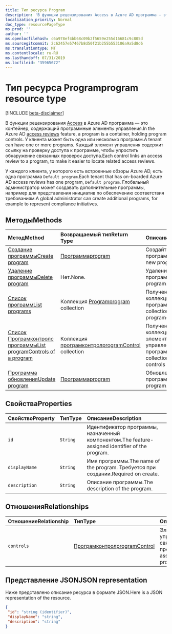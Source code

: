 ```yaml
---
title: Тип ресурса Program
description: 'В функции рецензирования Access в Azure AD программа — это контейнер, содержащий программные элементы управления. У клиента может быть одна или несколько программ.  Каждый элемент управления содержит ссылку на проверку доступа к программе, чтобы упростить обнаружение связанных проверок доступа.  '
localization_priority: Normal
doc_type: resourcePageType
ms.prod: ''
author: ''
ms.openlocfilehash: c6a978ef4bb68c09b2f5659e255d16681c9c805d
ms.sourcegitcommit: 2c62457e57467b8d50f21b255b553106a9a5d8d6
ms.translationtype: MT
ms.contentlocale: ru-RU
ms.lasthandoff: 07/31/2019
ms.locfileid: "35965672"
---
```

# <a name="program-resource-type"></a><span data-ttu-id="42608-105">Тип ресурса Program</span><span class="sxs-lookup"><span data-stu-id="42608-105">program resource type</span></span>

[!INCLUDE [beta-disclaimer](../../includes/beta-disclaimer.md)]

<span data-ttu-id="42608-106">В функции рецензирования [Access](accessreviews-root.md) в Azure AD программа — это контейнер, содержащий программные элементы управления.</span><span class="sxs-lookup"><span data-stu-id="42608-106">In the Azure AD [access reviews](accessreviews-root.md) feature, a program is a container, holding program controls.</span></span> <span data-ttu-id="42608-107">У клиента может быть одна или несколько программ.</span><span class="sxs-lookup"><span data-stu-id="42608-107">A tenant can have one or more programs.</span></span>  <span data-ttu-id="42608-108">Каждый элемент управления содержит ссылку на проверку доступа к программе, чтобы упростить обнаружение связанных проверок доступа.</span><span class="sxs-lookup"><span data-stu-id="42608-108">Each control links an access review to a program, to make it easier to locate related access reviews.</span></span>  

<span data-ttu-id="42608-109">У каждого клиента, у которого есть встроенные обзоры Azure AD, есть одна программа `Default program`.</span><span class="sxs-lookup"><span data-stu-id="42608-109">Each tenant that has on-boarded Azure AD access reviews has one program, `Default program`.</span></span>  <span data-ttu-id="42608-110">Глобальный администратор может создавать дополнительные программы, например для представления инициатив по обеспечению соответствия требованиям.</span><span class="sxs-lookup"><span data-stu-id="42608-110">A global administrator can create additional programs, for example to represent compliance initiatives.</span></span> 


## <a name="methods"></a><span data-ttu-id="42608-111">Методы</span><span class="sxs-lookup"><span data-stu-id="42608-111">Methods</span></span>

| <span data-ttu-id="42608-112">Метод</span><span class="sxs-lookup"><span data-stu-id="42608-112">Method</span></span>           | <span data-ttu-id="42608-113">Возвращаемый тип</span><span class="sxs-lookup"><span data-stu-id="42608-113">Return Type</span></span>    |<span data-ttu-id="42608-114">Описание</span><span class="sxs-lookup"><span data-stu-id="42608-114">Description</span></span>|
|:---------------|:--------|:----------|
|[<span data-ttu-id="42608-115">Создание программы</span><span class="sxs-lookup"><span data-stu-id="42608-115">Create program</span></span>](../api/program-create.md) |   [<span data-ttu-id="42608-116">Программа</span><span class="sxs-lookup"><span data-stu-id="42608-116">program</span></span>](program.md)   |   <span data-ttu-id="42608-117">Создайте новую программу.</span><span class="sxs-lookup"><span data-stu-id="42608-117">Create a new program.</span></span>|
|[<span data-ttu-id="42608-118">Удаление программы</span><span class="sxs-lookup"><span data-stu-id="42608-118">Delete program</span></span>](../api/program-delete.md) |   <span data-ttu-id="42608-119">Нет.</span><span class="sxs-lookup"><span data-stu-id="42608-119">None.</span></span>   |   <span data-ttu-id="42608-120">Удаление программы.</span><span class="sxs-lookup"><span data-stu-id="42608-120">Delete a program.</span></span>|
|[<span data-ttu-id="42608-121">Список программ</span><span class="sxs-lookup"><span data-stu-id="42608-121">List programs</span></span>](../api/program-list.md) |  <span data-ttu-id="42608-122">Коллекция [Program](program.md)</span><span class="sxs-lookup"><span data-stu-id="42608-122">[program](program.md) collection</span></span>|   <span data-ttu-id="42608-123">Получение коллекции всех программ.</span><span class="sxs-lookup"><span data-stu-id="42608-123">Get a collection of all the programs.</span></span>|
|[<span data-ttu-id="42608-124">Список Програмконтролс программы</span><span class="sxs-lookup"><span data-stu-id="42608-124">List programControls of a program</span></span>](../api/program-listcontrols.md) |      <span data-ttu-id="42608-125">Коллекция [програмконтрол](programcontrol.md)</span><span class="sxs-lookup"><span data-stu-id="42608-125">[programControl](programcontrol.md) collection</span></span>| <span data-ttu-id="42608-126">Получение коллекции элементов управления программы.</span><span class="sxs-lookup"><span data-stu-id="42608-126">Get a collection of the controls of a program.</span></span>|
|[<span data-ttu-id="42608-127">Программа обновления</span><span class="sxs-lookup"><span data-stu-id="42608-127">Update program</span></span>](../api/program-update.md) |   [<span data-ttu-id="42608-128">Программа</span><span class="sxs-lookup"><span data-stu-id="42608-128">program</span></span>](program.md)|  <span data-ttu-id="42608-129">Обновление программы.</span><span class="sxs-lookup"><span data-stu-id="42608-129">Update a program.</span></span>|

## <a name="properties"></a><span data-ttu-id="42608-130">Свойства</span><span class="sxs-lookup"><span data-stu-id="42608-130">Properties</span></span>
| <span data-ttu-id="42608-131">Свойство</span><span class="sxs-lookup"><span data-stu-id="42608-131">Property</span></span>     | <span data-ttu-id="42608-132">Тип</span><span class="sxs-lookup"><span data-stu-id="42608-132">Type</span></span>   |<span data-ttu-id="42608-133">Описание</span><span class="sxs-lookup"><span data-stu-id="42608-133">Description</span></span>|
|:---------------|:--------|:----------|
| `id`                        |`String`                              |  <span data-ttu-id="42608-134">Идентификатор программы, назначенный компонентом.</span><span class="sxs-lookup"><span data-stu-id="42608-134">The feature-assigned identifier of the program.</span></span>                    |
| `displayName`               |`String`                              |  <span data-ttu-id="42608-135">Имя программы.</span><span class="sxs-lookup"><span data-stu-id="42608-135">The name of the program.</span></span>  <span data-ttu-id="42608-136">Требуется при создании.</span><span class="sxs-lookup"><span data-stu-id="42608-136">Required on create.</span></span>                  |
| `description`               |`String`                              |  <span data-ttu-id="42608-137">Описание программы.</span><span class="sxs-lookup"><span data-stu-id="42608-137">The description of the program.</span></span>           |

## <a name="relationships"></a><span data-ttu-id="42608-138">Отношения</span><span class="sxs-lookup"><span data-stu-id="42608-138">Relationships</span></span>
| <span data-ttu-id="42608-139">Отношение</span><span class="sxs-lookup"><span data-stu-id="42608-139">Relationship</span></span> | <span data-ttu-id="42608-140">Тип</span><span class="sxs-lookup"><span data-stu-id="42608-140">Type</span></span>   |<span data-ttu-id="42608-141">Описание</span><span class="sxs-lookup"><span data-stu-id="42608-141">Description</span></span>|
|:---------------|:--------|:----------|
| `controls`                  |[<span data-ttu-id="42608-142">Програмконтрол</span><span class="sxs-lookup"><span data-stu-id="42608-142">programControl</span></span>](programcontrol.md) | <span data-ttu-id="42608-143">Элементы управления, связанные с программой.</span><span class="sxs-lookup"><span data-stu-id="42608-143">Controls associated with the program.</span></span> |

## <a name="json-representation"></a><span data-ttu-id="42608-144">Представление JSON</span><span class="sxs-lookup"><span data-stu-id="42608-144">JSON representation</span></span>

<span data-ttu-id="42608-145">Ниже представлено описание ресурса в формате JSON.</span><span class="sxs-lookup"><span data-stu-id="42608-145">Here is a JSON representation of the resource.</span></span>

<!-- {
  "blockType": "resource",
  "optionalProperties": [

  ],
  "keyProperty": "id",
  "@odata.type": "microsoft.graph.program"
}-->

```json
{
 "id": "string (identifier)",
 "displayName": "string",
 "description": "string"
}

```

<!--
{
  "type": "#page.annotation",
  "description": "program resource",
  "keywords": "",
  "section": "documentation",
  "tocPath": "",
  "suppressions": []
}
-->
